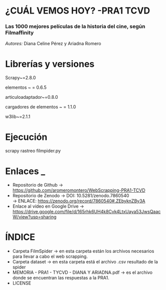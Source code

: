 #  ¿CUÁL VEMOS HOY? -PRA1 TCVD
###  Las 1000 mejores películas de la historia del cine, según Filmaffinity
*Autores:* Diana Celine Pérez y Ariadna Romero



#  Librerías y versiones
Scrapy~=2.8.0

elementos ~ = 0.6.5

articuloadaptador~=0.8.0

cargadores de elementos ~ = 1.1.0

w3lib~=2.1.1


#  Ejecución
scrapy rastreo filmpider.py



# Enlaces  _
- Repositorio de Github -> https://github.com/aromeromontero/WebScrapping-PRA1-TCVD
- Repositorio de Zenodo -> DOI: 10.5281/zenodo.7860540   
                                                   -> ENLACE: https://zenodo.org/record/7860540#.ZEbyknZBy3A    
- Enlace al vídeo en Google Drive -> https://drive.google.com/file/d/165rhk6UH4k8Cvk4LtxUaya53JwsQaacW/view?usp=sharing



# ÍNDICE
  - Carpeta FilmSpider -> en esta carpeta están los archivos necesarios para llevar a cabo el web scrapping.
  - Carpeta dataset -> en esta carpeta está el archivo .csv resultado de la spider
  - MEMORIA - PRA1 - TYCVD - DIANA Y ARIADNA.pdf -> es el archivo donde se encuentran las respuestas a la PRA1.
  - LICENSE
